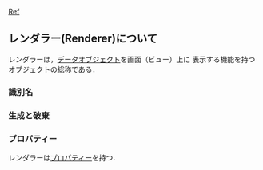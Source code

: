 [Ref](../Ref)

## レンダラー(Renderer)について

レンダラーは，[データオブジェクト](../Ref/Object)を画面（ビュー）上に
表示する機能を持つオブジェクトの総称である．

### 識別名

### 生成と破棄

### プロパティー
レンダラーは[プロパティー](../Ref/Property)を持つ．

